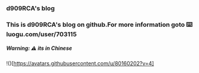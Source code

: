 ### d909RCA\'s blog
### This is d909RCA\'s blog on github.For more information goto ⌨️ luogu.com/user/703115
##### Warning: ⚠️ its in Chinese
!()[https://avatars.githubusercontent.com/u/80160202?v=4]
